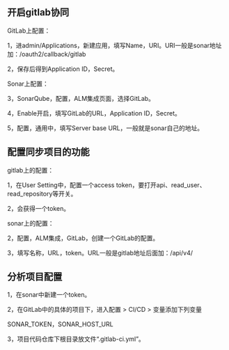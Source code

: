 

## 开启gitlab协同

GitLab上配置：

1，进admin/Applications，新建应用，填写Name，URI。URI一般是sonar地址加：/oauth2/callback/gitlab

2，保存后得到Application ID，Secret。



Sonar上配置：

3，SonarQube，配置，ALM集成页面，选择GitLab。

4，Enable开启，填写GitLab的URL，Application ID，Secret。

5，配置，通用中，填写Server base URL，一般就是sonar自己的地址。



## 配置同步项目的功能

gitlab上的配置：

1，在User Setting中，配置一个access token，要打开api、read_user、read_repository等开关。

2，会获得一个token。



sonar上的配置：

2，配置，ALM集成，GitLab，创建一个GitLab的配置。

3，填写名称，URL，token。URL一般是gitlab地址后面加：/api/v4/



## 分析项目配置

1，在sonar中新建一个token。

2，在GitLab中的具体的项目下，进入配置 > CI/CD > 变量添加下列变量

SONAR_TOKEN，SONAR_HOST_URL

3，项目代码仓库下根目录放文件“.gitlab-ci.yml”。

